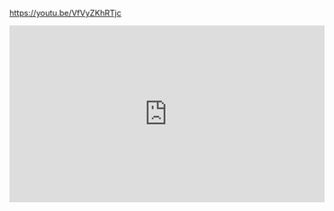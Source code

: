 https://youtu.be/VfVyZKhRTjc

<iframe width="560" height="315" src="https://www.youtube.com/embed/VfVyZKhRTjc?rel=0" frameborder="0" allow="autoplay; encrypted-media" allowfullscreen></iframe>